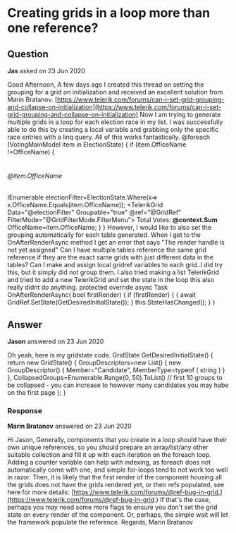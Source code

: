 # Creating grids in a loop more than one reference?

## Question

**Jas** asked on 23 Jun 2020

Good Afternoon, A few days ago I created this thread on setting the grouping for a grid on initialization and received an excellent solution from Marin Bratanov. [https://www.telerik.com/forums/can-i-set-grid-grouping-and-collapse-on-initialization](https://www.telerik.com/forums/can-i-set-grid-grouping-and-collapse-on-initialization) Now I am trying to generate multiple grids in a loop for each election race in my list. I was successfully able to do this by creating a local variable and grabbing only the specific race entries with a linq query. All of this works fantastically. @foreach (VotingMainModel item in ElectionState) { if (item.OfficeName !=OfficeName) { <br /> <br /> <h6>@item.OfficeName</h6> IEnumerable<VotingMainModel> electionFilter=ElectionState.Where(x=> x.OfficeName.Equals(item.OfficeName)); <TelerikGrid Data="@electionFilter" Groupable="true" @ref="@GridRef" FilterMode="@GridFilterMode.FilterMenu"> <GridAggregates> <GridAggregate Field="@(nameof(VotingMainModel.Votes))" Aggregate="@GridAggregateType.Sum" /> </GridAggregates> <GridColumns> <GridColumn Field="@(nameof(VotingMainModel.OfficeName))" Title="Office" Groupable="true" /> <GridColumn Field="@(nameof(VotingMainModel.Candidate))" Title="Candidate" Groupable="true" /> <GridColumn Field="@(nameof(VotingMainModel.Affiliation))" Title="Affiliation" /> <GridColumn Field="@(nameof(VotingMainModel.Precinct))" Title="Precinct" /> <GridColumn Field="@(nameof(VotingMainModel.Votes))" Title="Votes"> <GroupFooterTemplate> Total Votes: <strong>@context.Sum</strong> </GroupFooterTemplate> </GridColumn> </GridColumns> </TelerikGrid> OfficeName=item.OfficeName; } } However, I would like to also set the grouping automatically for each table generated. When I get to the OnAfterRenderAsync method I get an error that says "The render handle is not yet assigned" Can I have multiple tables reference the same grid reference if they are the exact same grids with just different data in the tables? Can I make and assign local gridref variables to each grid..I did try this, but it simply did not group them. I also tried making a list TelerikGrid and tried to add a new TelerikGrid and set the state in the loop this also really didnt do anything. protected override async Task OnAfterRenderAsync( bool firstRender) { if (firstRender) { { await GridRef.SetState(GetDesiredInitialState()); } this.StateHasChanged(); } }

## Answer

**Jason** answered on 23 Jun 2020

Oh yeah, here is my gridstate code. GridState<VotingMainModel> GetDesiredInitialState() { return new GridState<VotingMainModel>() { GroupDescriptors=new List<GroupDescriptor>() { new GroupDescriptor() { Member="Candidate", MemberType=typeof ( string ) } }, CollapsedGroups=Enumerable.Range(0, 50).ToList() // first 10 groups to be collapsed - you can increase to however many candidates you may habe on the first page }; }

### Response

**Marin Bratanov** answered on 23 Jun 2020

Hi Jason, Generally, components that you create in a loop should have their own unique references, so you should prepare an array/list/any other suitable collection and fill it up with each iteration on the foreach loop. Adding a counter variable can help with indexing, as foreach does not automatically come with one, and simple for-loops tend to not work too well in razor. Then, it is likely that the first render of the component housing all the grids does not have the grids rendered yet, or their refs populated, see here for more details: [https://www.telerik.com/forums/@ref-bug-in-grid.](https://www.telerik.com/forums/@ref-bug-in-grid.) If that's the case, perhaps you may need some more flags to ensure you don't set the grid state on every render of the component. Or, perhaps, the simple wait will let the framework populate the reference. Regards, Marin Bratanov

